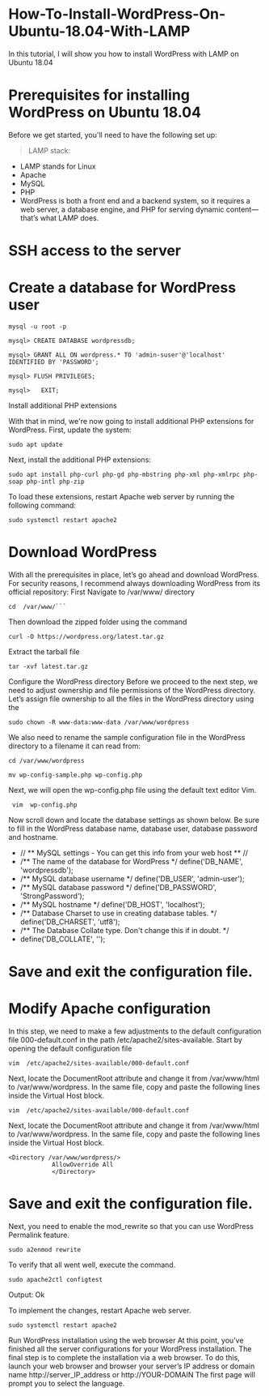 # How-To-Install-WordPress-On-Ubuntu-18.04-With-LAMP
In this tutorial, I will show you how to install WordPress with LAMP on Ubuntu 18.04

# Prerequisites for installing WordPress on Ubuntu 18.04

Before we get started, you'll need to have the following set up:

> LAMP stack: 
- LAMP stands for Linux
- Apache 
- MySQL 
- PHP
- WordPress is both a front end and a backend system, so it requires a web server, a database engine, and PHP for serving dynamic content—that’s what LAMP does.

# SSH access to the server

# Create a database for WordPress user
```
mysql -u root -p
```
```
mysql> CREATE DATABASE wordpressdb;
```
```
mysql> GRANT ALL ON wordpress.* TO 'admin-suser'@'localhost' IDENTIFIED BY 'PASSWORD';
```
```
mysql> FLUSH PRIVILEGES;
```
```
mysql>   EXIT;
```

Install additional PHP extensions

With that in mind, we're now going to install additional PHP extensions for WordPress.
First, update the system:  	
```
sudo apt update
```	
  
Next, install the additional PHP extensions:
```
sudo apt install php-curl php-gd php-mbstring php-xml php-xmlrpc php-  soap php-intl php-zip
```
To load these extensions, restart Apache web server by running the following command:
```
sudo systemctl restart apache2
```

# Download WordPress
With all the prerequisites in place, let’s go ahead and download WordPress.
For security reasons, I recommend always downloading WordPress from its official repository:
First Navigate to /var/www/ directory

```
cd  /var/www/```
```

Then download the zipped folder using the command
             	    
```
curl -O https://wordpress.org/latest.tar.gz
```
Extract the tarball file
```			
tar -xvf latest.tar.gz
```

Configure the WordPress directory
Before we proceed to the next step, we need to adjust ownership and file permissions of the WordPress directory.
Let’s assign file ownership to all the files in the WordPress directory using the


```
sudo chown -R www-data:www-data /var/www/wordpress
```

We also need to rename the sample configuration file in the WordPress directory to a filename it can read from:

```
cd /var/www/wordpress
```
```
mv wp-config-sample.php wp-config.php                             
```

Next, we will open the wp-config.php file using the default text editor Vim.
```                         
 vim  wp-config.php
```
 
Now scroll down and locate the database settings as shown below. Be sure to fill in the WordPress database name, database user, database password and hostname.
- // ** MySQL settings - You can get this info from your web host ** //
- /** The name of the database for WordPress */
define('DB_NAME', 'wordpressdb');
- /** MySQL database username */
define('DB_USER', 'admin-user');
- /** MySQL database password */
define('DB_PASSWORD', 'StrongPassword');
- /** MySQL hostname */
define('DB_HOST', 'localhost');
- /** Database Charset to use in creating database tables. */
define('DB_CHARSET', 'utf8');
- /** The Database Collate type. Don't change this if in doubt. */
- define('DB_COLLATE', '');

# Save and exit the configuration file.

# Modify Apache configuration
In this step, we need to make a few adjustments to the default configuration file 000-default.conf in the path /etc/apache2/sites-available.
Start by opening the default configuration file

```
vim  /etc/apache2/sites-available/000-default.conf
```

Next, locate the DocumentRoot attribute and change it from /var/www/html to /var/www/wordpress.
In the same file, copy and paste the following lines inside the Virtual Host block.
```
vim  /etc/apache2/sites-available/000-default.conf
```
Next, locate the DocumentRoot attribute and change it from /var/www/html to /var/www/wordpress.
In the same file, copy and paste the following lines inside the Virtual Host block.

```
<Directory /var/www/wordpress/>
			AllowOverride All
			</Directory>
```
# Save and exit the configuration file.
Next, you need to enable the mod_rewrite so that you can use WordPress Permalink feature.

```
sudo a2enmod rewrite
```

To verify that all went well, execute the command.
```
sudo apache2ctl configtest
```

Output: Ok

To implement the changes, restart Apache web server.


```
sudo systemctl restart apache2
```
Run WordPress installation using the web browser
At this point, you’ve finished all the server configurations for your WordPress installation.
The final step is to complete the installation via a web browser.
To do this, launch your web browser and browser your server’s IP address or domain name
http://server_IP_address or http://YOUR-DOMAIN
The first page will prompt you to select the language.
